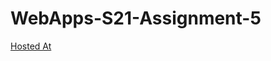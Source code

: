 # WebApps-S21-Assignment-5
[Hosted At](https://github.com/44-563-Web-Apps-S21/webapps-s21-assignment-5-Saisumithra.git)